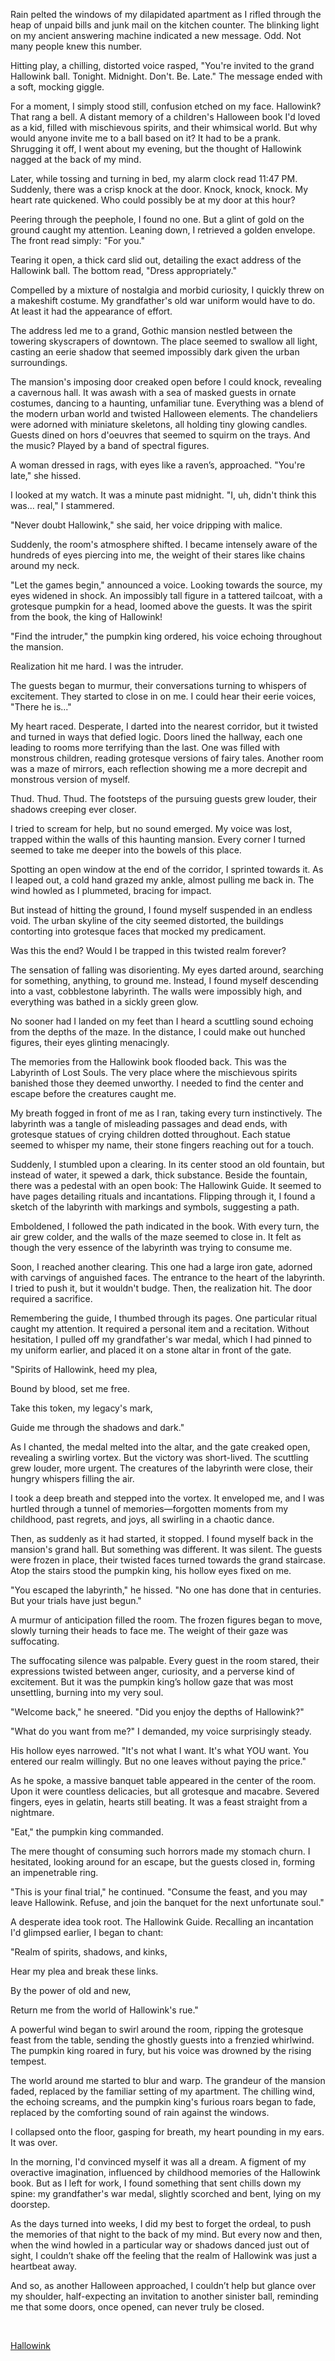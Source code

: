 Rain pelted the windows of my dilapidated apartment as I rifled through the heap of unpaid bills and junk mail on the kitchen counter. The blinking light on my ancient answering machine indicated a new message. Odd. Not many people knew this number.

Hitting play, a chilling, distorted voice rasped, "You're invited to the grand Hallowink ball. Tonight. Midnight. Don't. Be. Late." The message ended with a soft, mocking giggle.

For a moment, I simply stood still, confusion etched on my face. Hallowink? That rang a bell. A distant memory of a children's Halloween book I'd loved as a kid, filled with mischievous spirits, and their whimsical world. But why would anyone invite me to a ball based on it? It had to be a prank. Shrugging it off, I went about my evening, but the thought of Hallowink nagged at the back of my mind.

Later, while tossing and turning in bed, my alarm clock read 11:47 PM. Suddenly, there was a crisp knock at the door. Knock, knock, knock. My heart rate quickened. Who could possibly be at my door at this hour?

Peering through the peephole, I found no one. But a glint of gold on the ground caught my attention. Leaning down, I retrieved a golden envelope. The front read simply: "For you."

Tearing it open, a thick card slid out, detailing the exact address of the Hallowink ball. The bottom read, "Dress appropriately."

Compelled by a mixture of nostalgia and morbid curiosity, I quickly threw on a makeshift costume. My grandfather's old war uniform would have to do. At least it had the appearance of effort.

The address led me to a grand, Gothic mansion nestled between the towering skyscrapers of downtown. The place seemed to swallow all light, casting an eerie shadow that seemed impossibly dark given the urban surroundings.

The mansion's imposing door creaked open before I could knock, revealing a cavernous hall. It was awash with a sea of masked guests in ornate costumes, dancing to a haunting, unfamiliar tune. Everything was a blend of the modern urban world and twisted Halloween elements. The chandeliers were adorned with miniature skeletons, all holding tiny glowing candles. Guests dined on hors d'oeuvres that seemed to squirm on the trays. And the music? Played by a band of spectral figures.

A woman dressed in rags, with eyes like a raven’s, approached. "You're late," she hissed.

I looked at my watch. It was a minute past midnight. "I, uh, didn't think this was... real," I stammered.

"Never doubt Hallowink," she said, her voice dripping with malice.

Suddenly, the room's atmosphere shifted. I became intensely aware of the hundreds of eyes piercing into me, the weight of their stares like chains around my neck.

"Let the games begin," announced a voice. Looking towards the source, my eyes widened in shock. An impossibly tall figure in a tattered tailcoat, with a grotesque pumpkin for a head, loomed above the guests. It was the spirit from the book, the king of Hallowink!

"Find the intruder," the pumpkin king ordered, his voice echoing throughout the mansion.

Realization hit me hard. I was the intruder.

The guests began to murmur, their conversations turning to whispers of excitement. They started to close in on me. I could hear their eerie voices, "There he is..."

My heart raced. Desperate, I darted into the nearest corridor, but it twisted and turned in ways that defied logic. Doors lined the hallway, each one leading to rooms more terrifying than the last. One was filled with monstrous children, reading grotesque versions of fairy tales. Another room was a maze of mirrors, each reflection showing me a more decrepit and monstrous version of myself.

Thud. Thud. Thud. The footsteps of the pursuing guests grew louder, their shadows creeping ever closer.

I tried to scream for help, but no sound emerged. My voice was lost, trapped within the walls of this haunting mansion. Every corner I turned seemed to take me deeper into the bowels of this place.

Spotting an open window at the end of the corridor, I sprinted towards it. As I leaped out, a cold hand grazed my ankle, almost pulling me back in. The wind howled as I plummeted, bracing for impact.

But instead of hitting the ground, I found myself suspended in an endless void. The urban skyline of the city seemed distorted, the buildings contorting into grotesque faces that mocked my predicament.

Was this the end? Would I be trapped in this twisted realm forever?

The sensation of falling was disorienting. My eyes darted around, searching for something, anything, to ground me. Instead, I found myself descending into a vast, cobblestone labyrinth. The walls were impossibly high, and everything was bathed in a sickly green glow.

No sooner had I landed on my feet than I heard a scuttling sound echoing from the depths of the maze. In the distance, I could make out hunched figures, their eyes glinting menacingly.

The memories from the Hallowink book flooded back. This was the Labyrinth of Lost Souls. The very place where the mischievous spirits banished those they deemed unworthy. I needed to find the center and escape before the creatures caught me.

My breath fogged in front of me as I ran, taking every turn instinctively. The labyrinth was a tangle of misleading passages and dead ends, with grotesque statues of crying children dotted throughout. Each statue seemed to whisper my name, their stone fingers reaching out for a touch.

Suddenly, I stumbled upon a clearing. In its center stood an old fountain, but instead of water, it spewed a dark, thick substance. Beside the fountain, there was a pedestal with an open book: The Hallowink Guide. It seemed to have pages detailing rituals and incantations. Flipping through it, I found a sketch of the labyrinth with markings and symbols, suggesting a path.

Emboldened, I followed the path indicated in the book. With every turn, the air grew colder, and the walls of the maze seemed to close in. It felt as though the very essence of the labyrinth was trying to consume me.

Soon, I reached another clearing. This one had a large iron gate, adorned with carvings of anguished faces. The entrance to the heart of the labyrinth. I tried to push it, but it wouldn't budge. Then, the realization hit. The door required a sacrifice.

Remembering the guide, I thumbed through its pages. One particular ritual caught my attention. It required a personal item and a recitation. Without hesitation, I pulled off my grandfather's war medal, which I had pinned to my uniform earlier, and placed it on a stone altar in front of the gate.

"Spirits of Hallowink, heed my plea,

Bound by blood, set me free.

Take this token, my legacy's mark,

Guide me through the shadows and dark."

As I chanted, the medal melted into the altar, and the gate creaked open, revealing a swirling vortex. But the victory was short-lived. The scuttling grew louder, more urgent. The creatures of the labyrinth were close, their hungry whispers filling the air.

I took a deep breath and stepped into the vortex. It enveloped me, and I was hurtled through a tunnel of memories—forgotten moments from my childhood, past regrets, and joys, all swirling in a chaotic dance.

Then, as suddenly as it had started, it stopped. I found myself back in the mansion's grand hall. But something was different. It was silent. The guests were frozen in place, their twisted faces turned towards the grand staircase. Atop the stairs stood the pumpkin king, his hollow eyes fixed on me.

"You escaped the labyrinth," he hissed. "No one has done that in centuries. But your trials have just begun."

A murmur of anticipation filled the room. The frozen figures began to move, slowly turning their heads to face me. The weight of their gaze was suffocating.

The suffocating silence was palpable. Every guest in the room stared, their expressions twisted between anger, curiosity, and a perverse kind of excitement. But it was the pumpkin king’s hollow gaze that was most unsettling, burning into my very soul.

"Welcome back," he sneered. "Did you enjoy the depths of Hallowink?"

"What do you want from me?" I demanded, my voice surprisingly steady.

His hollow eyes narrowed. "It's not what I want. It's what YOU want. You entered our realm willingly. But no one leaves without paying the price."

As he spoke, a massive banquet table appeared in the center of the room. Upon it were countless delicacies, but all grotesque and macabre. Severed fingers, eyes in gelatin, hearts still beating. It was a feast straight from a nightmare.

"Eat," the pumpkin king commanded.

The mere thought of consuming such horrors made my stomach churn. I hesitated, looking around for an escape, but the guests closed in, forming an impenetrable ring.

"This is your final trial," he continued. "Consume the feast, and you may leave Hallowink. Refuse, and join the banquet for the next unfortunate soul."

A desperate idea took root. The Hallowink Guide. Recalling an incantation I'd glimpsed earlier, I began to chant:

"Realm of spirits, shadows, and kinks,

Hear my plea and break these links.

By the power of old and new,

Return me from the world of Hallowink's rue."

A powerful wind began to swirl around the room, ripping the grotesque feast from the table, sending the ghostly guests into a frenzied whirlwind. The pumpkin king roared in fury, but his voice was drowned by the rising tempest.

The world around me started to blur and warp. The grandeur of the mansion faded, replaced by the familiar setting of my apartment. The chilling wind, the echoing screams, and the pumpkin king's furious roars began to fade, replaced by the comforting sound of rain against the windows.

I collapsed onto the floor, gasping for breath, my heart pounding in my ears. It was over.

In the morning, I'd convinced myself it was all a dream. A figment of my overactive imagination, influenced by childhood memories of the Hallowink book. But as I left for work, I found something that sent chills down my spine: my grandfather's war medal, slightly scorched and bent, lying on my doorstep.

As the days turned into weeks, I did my best to forget the ordeal, to push the memories of that night to the back of my mind. But every now and then, when the wind howled in a particular way or shadows danced just out of sight, I couldn’t shake off the feeling that the realm of Hallowink was just a heartbeat away.

And so, as another Halloween approached, I couldn’t help but glance over my shoulder, half-expecting an invitation to another sinister ball, reminding me that some doors, once opened, can never truly be closed.

&#x200B;

[Hallowink](https://www.amazon.com/dp/B0CHL7W1HC/ref=sr_1_1?crid=I4YH0DIFT516&keywords=Hallowink%3A+Kids%27+Scary+Halloween&qid=1694437053&sprefix=hallowink+kids%27+scary+halloween%2Caps%2C175&sr=8-1)